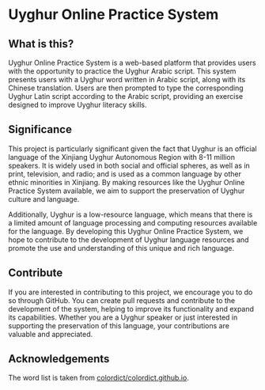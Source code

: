 # Uyghur Online Practice System

## What is this?

Uyghur Online Practice System is a web-based platform that provides users with the opportunity to practice the Uyghur Arabic script. This system presents users with a Uyghur word written in Arabic script, along with its Chinese translation. Users are then prompted to type the corresponding Uyghur Latin script according to the Arabic script, providing an exercise designed to improve Uyghur literacy skills.

## Significance

This project is particularly significant given the fact that Uyghur is an official language of the Xinjiang Uyghur Autonomous Region with 8-11 million speakers. It is widely used in both social and official spheres, as well as in print, television, and radio; and is used as a common language by other ethnic minorities in Xinjiang. By making resources like the Uyghur Online Practice System available, we aim to support the preservation of Uyghur culture and language.

Additionally, Uyghur is a low-resource language, which means that there is a limited amount of language processing and computing resources available for the language. By developing this Uyghur Online Practice System, we hope to contribute to the development of Uyghur language resources and promote the use and understanding of this unique and rich language.

## Contribute

If you are interested in contributing to this project, we encourage you to do so through GitHub. You can create pull requests and contribute to the development of the system, helping to improve its functionality and expand its capabilities. Whether you are a Uyghur speaker or just interested in supporting the preservation of this language, your contributions are valuable and appreciated.

## Acknowledgements

The word list is taken from [colordict/colordict.github.io](https://github.com/colordict/colordict.github.io/blob/a402ec135da921771135c63b952eb9d827c995e1/stardict-anatilim-uyghur-chinese_uy-cn-2.4.2.tar.gz).
